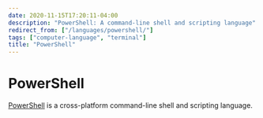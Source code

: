 ```yaml
---
date: 2020-11-15T17:20:11-04:00
description: "PowerShell: A command-line shell and scripting language"
redirect_from: ["/languages/powershell/"]
tags: ["computer-language", "terminal"]
title: "PowerShell"
---
```


# PowerShell

[PowerShell](https://github.com/powershell/powershell) is a cross-platform command-line shell and scripting language.
